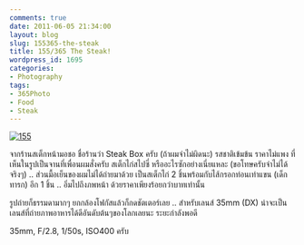 ```yaml
---
comments: true
date: 2011-06-05 21:34:00
layout: blog
slug: 155365-the-steak
title: 155/365 The Steak!
wordpress_id: 1695
categories:
- Photography
tags:
- 365Photo
- Food
- Steak
---
```


[![155](http://files.armno.in.th/uploads/2011/06/155_thumb.jpg)](http://files.armno.in.th/uploads/2011/06/155.jpg)

จากร้านสเต็กหน้ามอชอ ชื่อร้านว่า Steak Box ครับ (ถ้าผมจำไม่ผิดนะ) รสชาติเข้มข้น ราคาไม่แพง ที่เห็นในรูปเป็นจานที่เพื่อนผมสั่งครับ สเต็กไก่สไปซี่ หรืออะไรซักอย่างเนี่ยแหละ (ขอโทษครับจำไม่ได้จริงๆ) .. ส่วนมื้อเย็นของผมไม่ได้ถ่ายมาด้วย เป็นสเต็กไก่ 2 ชิ้นพร้อมกับไส้กรอกท่อนเท่าแขน (เด็กทารก) อีก 1 ชิ้น .. อิ่มไปถึงภพหน้า ด้วยราคาเพียงร้อยกว่าบาทเท่านั้น

รูปถ่ายก็ธรรมดามากๆ ยกกล้องโฟกัสแล้วก็กดชัตเตอร์เลย .. สำหรับเลนส์ 35mm (DX) น่าจะเป็นเลนส์ที่ถ่ายภาพอาหารได้ดีอันดับต้นๆของโลกเลยนะ ระยะกำลังพอดี

35mm, F/2.8, 1/50s, ISO400 ครับ

